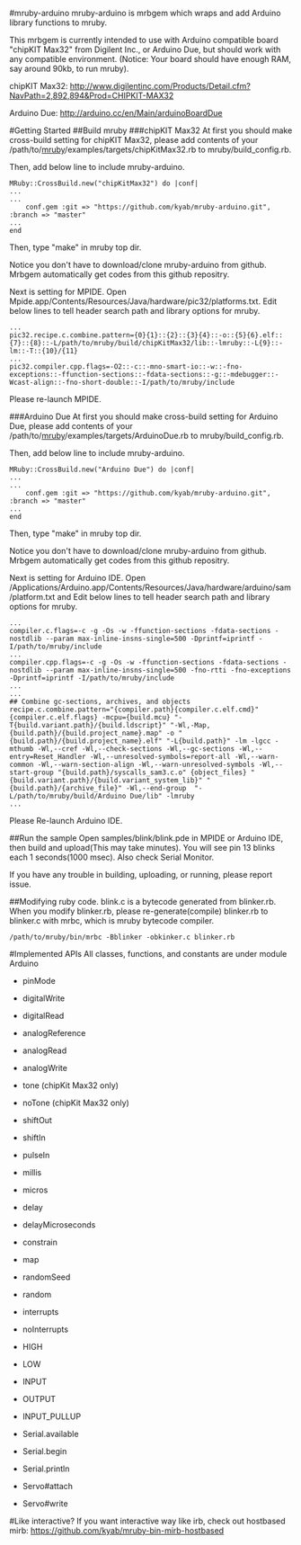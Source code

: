 #mruby-arduino
mruby-arduino is mrbgem which wraps and add Arduino library functions to mruby.

This mrbgem is currently intended to use with Arduino compatible board "chipKIT Max32" from Digilent Inc., or Arduino Due, but should work with any compatible environment. (Notice: Your board should have enough RAM, say around 90kb, to run mruby).

chipKIT Max32:
http://www.digilentinc.com/Products/Detail.cfm?NavPath=2,892,894&Prod=CHIPKIT-MAX32

Arduino Due:
http://arduino.cc/en/Main/arduinoBoardDue

#Getting Started
##Build mruby
###chipKIT Max32
At first you should make cross-build setting for chipKIT Max32, please add contents of your /path/to/[mruby](https://github.com/mruby/mruby)/examples/targets/chipKitMax32.rb to mruby/build_config.rb.

Then, add below line to include mruby-arduino. 
```
MRuby::CrossBuild.new("chipKitMax32") do |conf|
...
...
	conf.gem :git => "https://github.com/kyab/mruby-arduino.git", :branch => "master"
...
end
```
Then, type "make" in mruby top dir.

Notice you don't have to download/clone mruby-arduino from github. Mrbgem automatically get codes from this github repositry.

Next is setting for MPIDE. Open Mpide.app/Contents/Resources/Java/hardware/pic32/platforms.txt. Edit below lines to tell header search path and library options for mruby.
```
...
pic32.recipe.c.combine.pattern={0}{1}::{2}::{3}{4}::-o::{5}{6}.elf::{7}::{8}::-L/path/to/mruby/build/chipKitMax32/lib::-lmruby::-L{9}::-lm::-T::{10}/{11}
...
pic32.compiler.cpp.flags=-O2::-c::-mno-smart-io::-w::-fno-exceptions::-ffunction-sections::-fdata-sections::-g::-mdebugger::-Wcast-align::-fno-short-double::-I/path/to/mruby/include
```

Please re-launch MPIDE.

###Arduino Due
At first you should make cross-build setting for Arduino Due, please add contents of your /path/to/[mruby](https://github.com/mruby/mruby)/examples/targets/ArduinoDue.rb to mruby/build_config.rb.

Then, add below line to include mruby-arduino. 
```
MRuby::CrossBuild.new("Arduino Due") do |conf|
...
...
    conf.gem :git => "https://github.com/kyab/mruby-arduino.git", :branch => "master"
...
end
```
Then, type "make" in mruby top dir.

Notice you don't have to download/clone mruby-arduino from github. Mrbgem automatically get codes from this github repositry.

Next is setting for Arduino IDE. Open /Applications/Arduino.app/Contents/Resources/Java/hardware/arduino/sam/platform.txt and Edit below lines to tell header search path and library options for mruby.
```
...
compiler.c.flags=-c -g -Os -w -ffunction-sections -fdata-sections -nostdlib --param max-inline-insns-single=500 -Dprintf=iprintf -I/path/to/mruby/include
...
compiler.cpp.flags=-c -g -Os -w -ffunction-sections -fdata-sections -nostdlib --param max-inline-insns-single=500 -fno-rtti -fno-exceptions -Dprintf=iprintf -I/path/to/mruby/include
...
...
## Combine gc-sections, archives, and objects
recipe.c.combine.pattern="{compiler.path}{compiler.c.elf.cmd}" {compiler.c.elf.flags} -mcpu={build.mcu} "-T{build.variant.path}/{build.ldscript}" "-Wl,-Map,{build.path}/{build.project_name}.map" -o "{build.path}/{build.project_name}.elf" "-L{build.path}" -lm -lgcc -mthumb -Wl,--cref -Wl,--check-sections -Wl,--gc-sections -Wl,--entry=Reset_Handler -Wl,--unresolved-symbols=report-all -Wl,--warn-common -Wl,--warn-section-align -Wl,--warn-unresolved-symbols -Wl,--start-group "{build.path}/syscalls_sam3.c.o" {object_files} "{build.variant.path}/{build.variant_system_lib}" "{build.path}/{archive_file}" -Wl,--end-group  "-L/path/to/mruby/build/Arduino Due/lib" -lmruby
...
```

Please Re-launch Arduino IDE.

##Run the sample
Open samples/blink/blink.pde in MPIDE or Arduino IDE, then build and upload(This may take minutes).
You will see pin 13 blinks each 1 seconds(1000 msec). Also check Serial Monitor.

If you have any trouble in building, uploading, or running, please report issue.

##Modifying ruby code.
blink.c is a bytecode generated from blinker.rb.
When you modify blinker.rb, please re-generate(compile) blinker.rb to blinker.c with mrbc, which is mruby bytecode compiler.
```
/path/to/mruby/bin/mrbc -Bblinker -obkinker.c blinker.rb
```
  

#Implemented APIs
All classes, functions, and constants are under module Arduino
- pinMode
- digitalWrite
- digitalRead
- analogReference
- analogRead
- analogWrite
- tone (chipKit Max32 only)
- noTone (chipKit Max32 only)
- shiftOut
- shiftIn
- pulseIn
- millis
- micros
- delay
- delayMicroseconds
- constrain
- map
- randomSeed
- random
- interrupts
- noInterrupts
- HIGH
- LOW
- INPUT
- OUTPUT
- INPUT_PULLUP

- Serial.available
- Serial.begin
- Serial.println

- Servo#attach
- Servo#write

#Like interactive?
If you want interactive way like irb, check out hostbased mirb:
https://github.com/kyab/mruby-bin-mirb-hostbased


